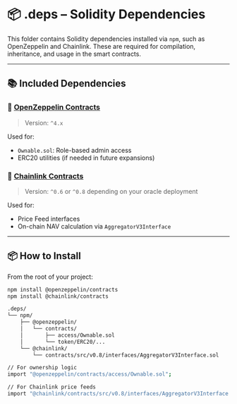 # 📦 .deps – Solidity Dependencies

This folder contains Solidity dependencies installed via `npm`, such as OpenZeppelin and Chainlink. These are required for compilation, inheritance, and usage in the smart contracts.

---

## 📚 Included Dependencies

### 🔐 [OpenZeppelin Contracts](https://github.com/OpenZeppelin/openzeppelin-contracts)

> Version: `^4.x`

Used for:
- `Ownable.sol`: Role-based admin access
- ERC20 utilities (if needed in future expansions)

### 🔗 [Chainlink Contracts](https://github.com/smartcontractkit/chainlink)

> Version: `^0.6` or `^0.8` depending on your oracle deployment

Used for:
- Price Feed interfaces
- On-chain NAV calculation via `AggregatorV3Interface`

---

## 📦 How to Install

From the root of your project:

```bash
npm install @openzeppelin/contracts
npm install @chainlink/contracts

.deps/
└── npm/
    ├── @openzeppelin/
    │   └── contracts/
    │       ├── access/Ownable.sol
    │       └── token/ERC20/...
    └── @chainlink/
        └── contracts/src/v0.8/interfaces/AggregatorV3Interface.sol

// For ownership logic
import "@openzeppelin/contracts/access/Ownable.sol";

// For Chainlink price feeds
import "@chainlink/contracts/src/v0.8/interfaces/AggregatorV3Interface.sol";

```







